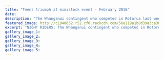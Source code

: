```yaml
---
title: "Teens triumph at ministock event - February 2016"
date: 
description: "The Whanganui contingent who competed in Rotorua last weekend. WHS students, from left, Dylan Smith, Trazarn Ryland-Annabell, Callum Sturzaker, Jemma Barnes, Brody Casey, Kaelin Mooney & Max Holloway."
featured_image: http://c1940652.r52.cf0.rackcdn.com/56e119a1b8d39a3ca3001797/ministock-U17-WU-contingent-Feb-2016.jpg
excerpt: "NIGHT RIDERS: The Whanganui contingent who competed in Rotorua last weekend. WHS students, from left, Dylan Smith, Trazarn Ryland-Annabell, Callum Sturzaker, Jemma Barnes, Brody Casey, Kaelin Mooney and Max Holloway."
gallery_image_1: 
gallery_image_2: 
gallery_image_3: 
gallery_image_4: 
gallery_image_5: 
---
```

